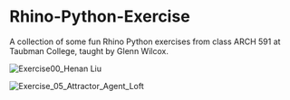 # Rhino-Python-Exercise

A collection of some fun Rhino Python exercises from class ARCH 591 at Taubman College, taught by Glenn Wilcox.

![Exercise00_Henan Liu](https://user-images.githubusercontent.com/75500940/140669956-58365d19-8c4b-4a71-b1f4-eae19c22c290.gif)

![Exercise_05_Attractor_Agent_Loft](https://user-images.githubusercontent.com/75500940/140669969-93e3415d-985a-4f45-a282-09519ebe8c64.gif)
